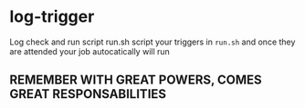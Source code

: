 # log-trigger
Log check and run script run.sh
script your triggers in `run.sh` and once they are attended your job autocatically will run 

## REMEMBER WITH GREAT POWERS, COMES GREAT RESPONSABILITIES 
